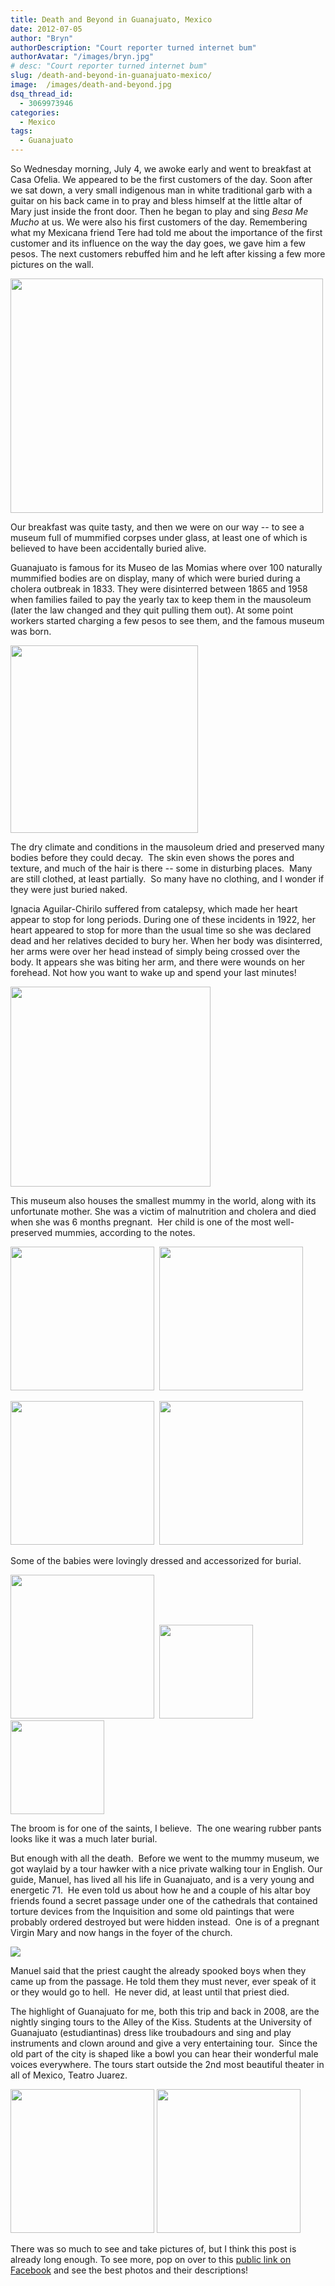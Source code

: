 ```yaml
---
title: Death and Beyond in Guanajuato, Mexico
date: 2012-07-05
author: "Bryn"
authorDescription: "Court reporter turned internet bum"
authorAvatar: "/images/bryn.jpg"
# desc: "Court reporter turned internet bum"
slug: /death-and-beyond-in-guanajuato-mexico/
image:  /images/death-and-beyond.jpg
dsq_thread_id:
  - 3069973946
categories:
  - Mexico
tags:
  - Guanajuato
---
```

So Wednesday morning, July 4, we awoke early and went to breakfast at Casa Ofelia. We appeared to be the first customers of the day. Soon after we sat down, a very small indigenous man in white traditional garb with a guitar on his back came in to pray and bless himself at the little altar of Mary just inside the front door. Then he began to play and sing *Besa Me Mucho* at us. We were also his first customers of the day. Remembering what my Mexicana friend Tere had told me about the importance of the first customer and its influence on the way the day goes, we gave him a few pesos. The next customers rebuffed him and he left after kissing a few more pictures on the wall.

<img class="alignnone" title="Seranade" src="https://media.tumblr.com/tumblr_m6o4w2d0NO1qzu24w.jpg" alt="" width="500" height="375" />

Our breakfast was quite tasty, and then we were on our way -- to see a museum full of mummified corpses under glass, at least one of which is believed to have been accidentally buried alive.

Guanajuato is famous for its Museo de las Momias where over 100 naturally mummified bodies are on display, many of which were buried during a cholera outbreak in 1833. They were disinterred between 1865 and 1958 when families failed to pay the yearly tax to keep them in the mausoleum (later the law changed and they quit pulling them out). At some point workers started charging a few pesos to see them, and the famous museum was born.

<img src="https://media.tumblr.com/tumblr_m6pttyubpl1qzu24w.jpg" alt="" width="300" />

The dry climate and conditions in the mausoleum dried and preserved many bodies before they could decay.  The skin even shows the pores and texture, and much of the hair is there -- some in disturbing places.  Many are still clothed, at least partially.  So many have no clothing, and I wonder if they were just buried naked.

Ignacia Aguilar-Chirilo suffered from catalepsy, which made her heart appear to stop for long periods. During one of these incidents in 1922, her heart appeared to stop for more than the usual time so she was declared dead and her relatives decided to bury her. When her body was disinterred, her arms were over her head instead of simply being crossed over the body. It appears she was biting her arm, and there were wounds on her forehead. Not how you want to wake up and spend your last minutes!

<img src="https://media.tumblr.com/tumblr_m6o5yweO6h1qzu24w.jpg" alt="" width="320" />

This museum also houses the smallest mummy in the world, along with its unfortunate mother. She was a victim of malnutrition and cholera and died when she was 6 months pregnant.  Her child is one of the most well-preserved mummies, according to the notes.

<img src="https://media.tumblr.com/tumblr_m6pebd7zrD1qzu24w.jpg" alt="" width="230" />  <img src="https://media.tumblr.com/tumblr_m6peg8oEHS1qzu24w.jpg" alt="" width="230" />

<img src="https://media.tumblr.com/tumblr_m6pqisFQgi1qzu24w.jpg" alt="" width="230" />  <img src="https://media.tumblr.com/tumblr_m6pqodtMfj1qzu24w.jpg" alt="" width="230" />

Some of the babies were lovingly dressed and accessorized for burial.

<img src="https://media.tumblr.com/tumblr_m6pqthJVMn1qzu24w.jpg" alt="" width="230" />  <img src="https://media.tumblr.com/tumblr_m6pr18tOC21qzu24w.jpg" alt="" width="150" />  <img src="https://media.tumblr.com/tumblr_m6pr61mtzs1qzu24w.jpg" alt="" width="150" />

The broom is for one of the saints, I believe.  The one wearing rubber pants looks like it was a much later burial.

But enough with all the death.  Before we went to the mummy museum, we got waylaid by a tour hawker with a nice private walking tour in English. Our guide, Manuel, has lived all his life in Guanajuato, and is a very young and energetic 71.  He even told us about how he and a couple of his altar boy friends found a secret passage under one of the cathedrals that contained torture devices from the Inquisition and some old paintings that were probably ordered destroyed but were hidden instead.  One is of a pregnant Virgin Mary and now hangs in the foyer of the church.

![][1]

Manuel said that the priest caught the already spooked boys when they came up from the passage. He told them they must never, ever speak of it or they would go to hell.  He never did, at least until that priest died.

The highlight of Guanajuato for me, both this trip and back in 2008, are the nightly singing tours to the Alley of the Kiss. Students at the University of Guanajuato (estudiantinas) dress like troubadours and sing and play instruments and clown around and give a very entertaining tour.  Since the old part of the city is shaped like a bowl you can hear their wonderful male voices everywhere. The tours start outside the 2nd most beautiful theater in all of Mexico, Teatro Juarez.

<img src="https://media.tumblr.com/tumblr_m6ps6prOak1qzu24w.jpg" alt="" width="230" /> <img src="https://media.tumblr.com/tumblr_m6pswnPp931qzu24w.jpg" alt="" width="230" />

There was so much to see and take pictures of, but I think this post is already long enough. To see more, pop on over to this [public link on Facebook][2] and see the best photos and their descriptions!

 [1]: https://media.tumblr.com/tumblr_m6prjfYJoR1qzu24w.jpg
 [2]: https://www.facebook.com/media/set/?set=a.10151091058738993.491801.677503992&type=3

